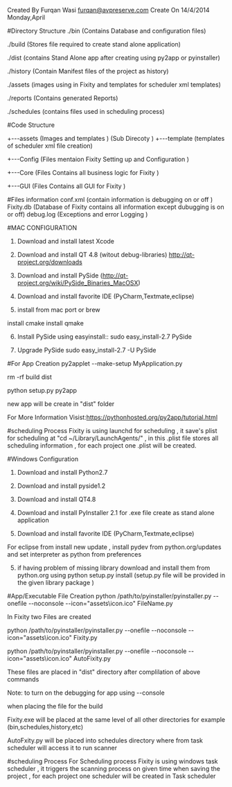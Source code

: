 Created By Furqan Wasi furqan@avpreserve.com Create On 14/4/2014 Monday,April

#Directory Structure
./bin (Contains Database and configuration files)

./build (Stores file required to create stand alone application)

./dist (contains Stand Alone app after creating using py2app or pyinstaller)

./history (Contain Manifest files of the project as history)

./assets (images using in Fixity and templates for scheduler xml templates)

./reports (Contains generated Reports)

./schedules (contains files used in scheduling process)

#Code Structure

+---assets (Images and templates ) (Sub Direcoty ) +---template (templates of scheduler xml file creation)

+---Config (Files mentaion Fixity Setting up and Configuration )

+---Core   (Files Contains all business logic for Fixity )

+---GUI    (Files Contains all GUI for Fixity )

#Files information
conf.xml (contain information is debugging on or off )
Fixity.db (Database of Fixity contains all information except dubugging is on or off)
debug.log (Exceptions and error Logging )



#MAC CONFIGURATION
1) Download and install latest Xcode

2) Download and install QT 4.8 (witout debug-libraries) http://qt-project.org/downloads

3) Download and install PySide (http://qt-project.org/wiki/PySide_Binaries_MacOSX)

4) Download and install favorite IDE (PyCharm,Textmate,eclipse)

5) install from mac port or brew

install cmake install qmake

6) Install PySide using easyinstall:: sudo easy_install-2.7 PySide

7) Upgrade PySide sudo easy_install-2.7 -U PySide

#For App Creation
py2applet --make-setup MyApplication.py

rm -rf build dist

python setup.py py2app

new app will be create in "dist" folder

For More Information Visist:https://pythonhosted.org/py2app/tutorial.html

#scheduling Process
Fixity is using launchd for scheduling , it save's plist for scheduling at "cd ~/Library/LaunchAgents/" , in this .plist file stores all scheduling information , for each project one .plist will be created.

#Windows Configuration
1) Download and install Python2.7

2) Download and install pyside1.2

2) Download and install QT4.8

3) Download and install PyInstaller 2.1 for .exe file create as stand alone application

4) Download and install favorite IDE (PyCharm,Textmate,eclipse)

For eclipse from install new update , install pydev from python.org/updates and set interpreter as python from preferences

5) if having problem of missing library download and install them from python.org using python setup.py install (setup.py file will be provided in the given library package )

#App/Executable File Creation
python /path/to/pyinstaller/pyinstaller.py --onefile --noconsole --icon="assets\icon.ico" FileName.py

In Fixity two Files are created

python /path/to/pyinstaller/pyinstaller.py --onefile --noconsole --icon="assets\icon.ico" Fixity.py

python /path/to/pyinstaller/pyinstaller.py --onefile --noconsole --icon="assets\icon.ico" AutoFixity.py

These files are placed in "dist" directory after complilation of above commands

Note: to turn on the debugging for app using --console

when placing the file for the build

Fixity.exe will be placed at the same level of all other directories for example (bin,schedules,history,etc)

AutoFxity.py will be placed into schedules directory where from task scheduler will access it to run scanner

#scheduling Process
For Scheduling process Fixity is using windows task scheduler , it triggers the scanning process on given time when saving the project , for each project one scheduler will be created in Task scheduler
